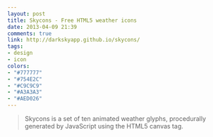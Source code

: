 ```yaml
---
layout: post
title: Skycons - Free HTML5 weather icons
date: 2013-04-09 21:39
comments: true
link: http://darkskyapp.github.io/skycons/
tags:
- design
- icon
colors:
- "#777777"
- "#754E2C"
- "#C9C9C9"
- "#A3A3A3"
- "#AED026"
---
```


> Skycons is a set of ten animated weather glyphs, procedurally generated by JavaScript using the HTML5 canvas tag.
